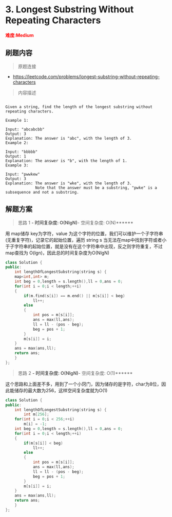 # 3. Longest Substring Without Repeating Characters

**<font color=red>难度:Medium</font>**

## 刷题内容

> 原题连接

* https://leetcode.com/problems/longest-substring-without-repeating-characters

> 内容描述

```

Given a string, find the length of the longest substring without repeating characters.

Example 1:

Input: "abcabcbb"
Output: 3 
Explanation: The answer is "abc", with the length of 3. 
Example 2:

Input: "bbbbb"
Output: 1
Explanation: The answer is "b", with the length of 1.
Example 3:

Input: "pwwkew"
Output: 3
Explanation: The answer is "wke", with the length of 3. 
             Note that the answer must be a substring, "pwke" is a subsequence and not a substring.
```

## 解题方案

> 思路 1
******- 时间复杂度: O(NlgN)******- 空间复杂度: O(N)******


用 map储存 key为字符，value 为这个字符的位置，我们可以维护一个子字符串(无重复字符)，记录它的起始位置，遍历 string s 当无法在map中找到字符或者小于子字符串的起始位置，就是没有在这个字符串中出现，反之则字符重复，不过 map查找为 O(lgn)，因此总的时间复杂度为O(NlgN)
```cpp
class Solution {
public:
    int lengthOfLongestSubstring(string s) {
    map<int,int> m;
    int beg = 0,length = s.length(),ll = 0,ans = 0;
    for(int i = 0;i < length;++i)
    {
        if(m.find(s[i]) == m.end() || m[s[i]] < beg)
            ll++;
        else
        {
            int pos = m[s[i]];
            ans = max(ll,ans);
            ll = ll - (pos - beg);
            beg = pos + 1;
        }
        m[s[i]] = i;
    }
    ans = max(ans,ll);
    return ans;
    }
};
```

> 思路 2
******- 时间复杂度: O(NlgN)******- 空间复杂度: O(1)******

这个思路和上面差不多，用到了一个小窍门，因为储存的是字符，char为8位，因此能储存的最大数为256，这样空间复杂度就为O(1)

```cpp
class Solution {
public:
    int lengthOfLongestSubstring(string s) {
        int m[256];
    for(int i = 0;i < 256;++i)
        m[i] = -1;
    int beg = 0,length = s.length(),ll = 0,ans = 0;
    for(int i = 0;i < length;++i)
    {
        if(m[s[i]] < beg)
            ll++;
        else
        {
            int pos = m[s[i]];
            ans = max(ll,ans);
            ll = ll - (pos - beg);
            beg = pos + 1;
        }
        m[s[i]] = i;
    }
    ans = max(ans,ll);
    return ans;
    }
};
```
